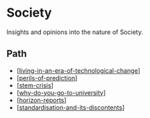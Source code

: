 # Society

Insights and opinions into the nature of Society.

## Path

- [[living-in-an-era-of-technological-change]]
- [[perils-of-prediction]]
- [[stem-crisis]]
- [[why-do-you-go-to-university]]
- [[horizon-reports]]
- [[standardisation-and-its-discontents]]

[//begin]: # "Autogenerated link references for markdown compatibility"
[living-in-an-era-of-technological-change]: Society/living-in-an-era-of-technological-change "Living in an era of technological change?"
[perils-of-prediction]: Society/perils-of-prediction "Perils of prediction"
[stem-crisis]: Society/stem-crisis "The STEM crisis"
[why-do-you-go-to-university]: Society/why-do-you-go-to-university "Why do you go to University"
[horizon-reports]: Society/horizon-reports "Horizon Repors"
[standardisation-and-its-discontents]: Society/standardisation-and-its-discontents "Standardisation and its discontents"
[//end]: # "Autogenerated link references"